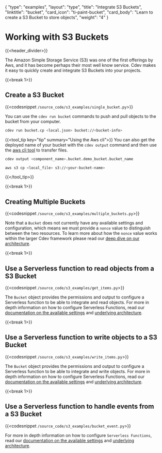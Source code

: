 {
    "type": "examples",
    "layout": "type",
    "title": "Integrate S3 Buckets",
    "linktitle": "bucket",
    "card_icon": "ti-paint-bucket",
    "card_body": "Learn to create a S3 Bucket to store objects",
    "weight": "4"
}


# Working with S3 Buckets
{{<header_divider>}}

The Amazon Simple Storage Service (S3) was one of the first offerings by Aws, and it has become perhaps their most well know service. Cdev makes it easy to quickly create and integrate S3 Buckets into your projects.


{{<break 1>}}
## Create a S3 Bucket
{{<codesnippet `/source_code/s3_examples/single_bucket.py`>}}

You can use the `cdev run bucket` commands to push and pull objects to the bucket from your computer.

```bash
cdev run bucket.cp <local.json> bucket://<bucket-info>
```

{{<tool_tip key="tip" summary="Using the Aws cli">}}
You can also get the deployed name of your bucket with the `cdev output` command and then use the [aws cli tool](https://docs.aws.amazon.com/cli/latest/userguide/getting-started-install.html) to transfer files.

```bash
cdev output <component_name>.bucket.demo_bucket.bucket_name
```

```bash
aws s3 cp <local_file> s3://<your-bucket-name>
```
{{</tool_tip>}}

{{<break 1>}}
## Creating Multiple Buckets
{{<codesnippet `/source_code/s3_examples/multiple_buckets.py`>}}

Note that a `Bucket` does not currently have any available settings and configuration, which means we must provide a `nonce` value to distinguish between the two resources. To learn more about how the `nonce` value works within the larger Cdev framework please read our [deep dive on our architecture](/docs/firstprinciples/resources/#components).


{{<break 1>}}
## Use a Serverless function to read objects from a S3 Bucket
{{<codesnippet `/source_code/s3_examples/get_items.py`>}}

The `Bucket` object provides the permissions and output to configure a Serverless function to be able to integrate and read objects. For more in depth information on how to configure Serverless Functions, read our [documentation on the available settings](/docs/examples/functions) and [underlying architecture](/docs/firstprinciples/functions).

{{<break 1>}}
## Use a Serverless function to write objects to a S3 Bucket
{{<codesnippet `/source_code/s3_examples/write_items.py`>}}

The `Bucket` object provides the permissions and output to configure a Serverless function to be able to integrate and write objects. For more in depth information on how to configure Serverless Functions, read our [documentation on the available settings](/docs/examples/functions) and [underlying architecture](/docs/firstprinciples/functions). 


{{<break 1>}}
## Use a Serverless function to handle events from a S3 Bucket
{{<codesnippet `/source_code/s3_examples/bucket_event.py`>}}

For more in depth information on how to configure `Serverless Functions`, read our [documentation on the available settings](/docs/examples/functions) and [underlying architecture](/docs/firstprinciples/functions). 